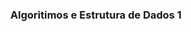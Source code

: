 <h3 align="center"> Algoritimos e Estrutura de Dados 1</h3>

<h4 align="Vitor Hugo Melo Ribeiro"></h4>
<h4 align="RA: 2399121"></h4>
